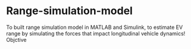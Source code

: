 # Range-simulation-model
</s>To built range simulation model in MATLAB and Simulink, to estimate EV range by simulating the forces that impact longitudinal vehicle dynamics!</s>
</h>Objctive</h>
